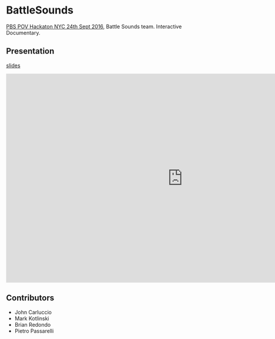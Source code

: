 # BattleSounds


[PBS POV Hackaton NYC 24th Sept 2016](http://www.pbs.org/pov/hackathon/), Battle Sounds team. Interactive Documentary. 


## Presentation

[slides](https://docs.google.com/presentation/d/19TB4CpkCDqMJQvhmZF3I9AN7IQ0VsIA8nsfpdHkfDss/edit?usp=sharing)


<iframe src="https://docs.google.com/presentation/d/19TB4CpkCDqMJQvhmZF3I9AN7IQ0VsIA8nsfpdHkfDss/embed?start=false&loop=false&delayms=3000" frameborder="0" width="960" height="569" allowfullscreen="true" mozallowfullscreen="true" webkitallowfullscreen="true"></iframe>

## Contributors 

<!--Add Twitter/email links?  -->

- John Carluccio <!-- <carluccio@cinqua.com> -->
- Mark Kotlinski<!--  <mkotlinski@gmail.com> -->
- Brian Redondo <!-- <brian.redondo@gmail.com> -->
- Pietro Passarelli 
